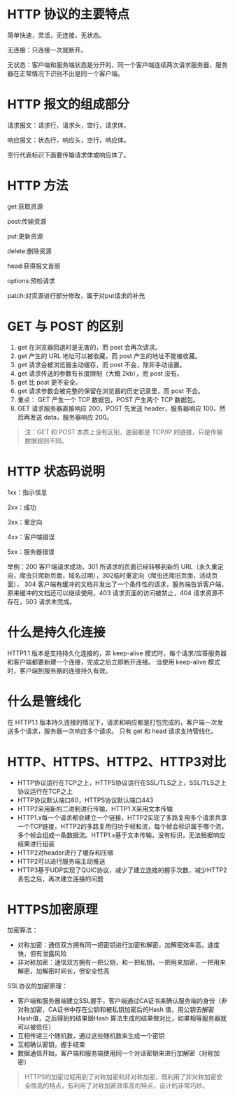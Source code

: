 # HTTP 协议的主要特点

简单快速，灵活，无连接，无状态。

无连接：只连接一次就断开。

无状态：客户端和服务端状态是分开的，同一个客户端连续两次请求服务器，服务器在正常情况下识别不出是同一个客户端。

# HTTP 报文的组成部分

请求报文：请求行，请求头，空行，请求体。

响应报文：状态行，响应头，空行，响应体。

空行代表标识下面要传输请求体或响应体了。

# HTTP 方法

get:获取资源

post:传输资源

put:更新资源

delete:删除资源

head:获得报文首部

options:预检请求

patch:对资源进行部分修改，属于对put请求的补充

# GET 与 POST 的区别

1. get 在浏览器回退时是无害的，而 post 会再次请求。
2. get 产生的 URL 地址可以被收藏，而 post 产生的地址不能被收藏。
3. get 请求会被浏览器主动缓存，而 post 不会，除非手动设置。
4. get 请求传送的参数有长度限制（大概 2kb），而 post 没有。
5. get 比 post 更不安全。
6. get 请求参数会被完整的保留在浏览器的历史记录里，而 post 不会。
7. 重点： GET 产生一个 TCP 数据包，POST 产生两个 TCP 数据包。
8. GET 请求服务器直接响应 200，POST 先发送 header，服务器响应 100，然后再发送 data，服务器响应 200。

> 注：GET 和 POST 本质上没有区别，底层都是 TCP/IP 的链接，只是传输数据规则不同。

# HTTP 状态码说明

1xx：指示信息

2xx：成功

3xx：重定向

4xx：客户端错误

5xx：服务器错误

举例：200 客户端请求成功，301 所请求的页面已经转移到新的 URL（永久重定向，爬虫只爬新页面，域名过期），302临时重定向（爬虫还爬旧页面，活动页面）， 304 客户端有缓冲的文档并发出了一个条件性的请求，服务端告诉客户端，原来缓冲的文档还可以继续使用，403 请求页面的访问被禁止，404 请求资源不存在，503 请求未完成。

# 什么是持久化连接

HTTP1.1 版本是支持持久化连接的，非 keep-alive 模式时，每个请求/应答服务器和客户端都要新建一个连接，完成之后立即断开连接。 当使用 keep-alive 模式时，客户端到服务器的连接持久有效。

# 什么是管线化

在 HTTP1.1 版本持久连接的情况下，请求和响应都是打包完成的，客户端一次发送多个请求，服务器一次响应多个请求。 只有 get 和 head 请求支持管线化。

# HTTP、HTTPS、HTTP2、HTTP3对比

* HTTP协议运行在TCP之上，HTTPS协议运行在SSL/TLS之上，SSL/TLS之上协议运行在TCP之上
* HTTP协议默认端口80，HTTPS协议默认端口443
* HTTP2采用新的二进制进行传输，HTTP1.X采用文本传输
* HTTP1.x每一个请求都会建立一个链接，HTTP2实现了多路复用多个请求共享一个TCP链接，HTTP2的多路复用归功于帧和流，每个帧会标识属于哪个流，多个帧会组成一条数据流。HTTP1.x基于文本传输，没有标识，无法根据响应结果进行组装
* HTTP2对header进行了缓存和压缩
* HTTP2可以进行服务端主动推送
* HTTP3基于UDP实现了QUIC协议，减少了建立连接的握手次数，减少HTTP2丢包之后，再次建立连接的问题

# HTTPS加密原理

加密算法：

* 对称加密：通信双方拥有同一把密钥进行加密和解密，加解密效率高，速度快，但有泄露风险
* 非对称加密：通信双方拥有一把公钥，和一把私钥，一把用来加密，一把用来解密，加解密时间长，但安全性高

SSL协议的加密原理：

* 客户端和服务器端建立SSL握手，客户端通过CA证书来确认服务端的身份（非对称加密，CA证书中存在公钥和被私钥加密后的Hash 值，用公钥去解密Hash值，之后得到的结果跟Hash 算法生成的结果做对比，如果相等服务器就可以被信任）
* 互相传递三个随机数，通过这些随机数来生成一个密钥
* 互相确认密钥，握手结束
* 数据通信开始，客户端和服务端使用同一个对话密钥来进行加解密（对称加密）

> HTTPS的加密过程用到了对称加密和非对称加密，既利用了非对称加密安全性高的特点，有利用了对称加密效率高的特点，设计的非常巧妙。

